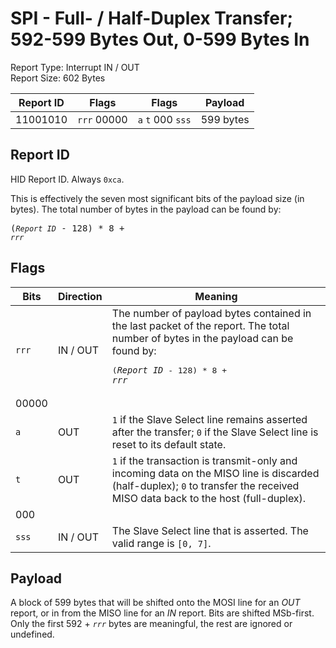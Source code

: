 
# SPI - Full- / Half-Duplex Transfer; 592-599 Bytes Out, 0-599 Bytes In
Report Type: Interrupt IN / OUT<br />
Report Size: 602 Bytes

| Report ID | Flags | Flags | Payload |
|-----------|-------|-------|---------|
| 11001010 | `rrr`&nbsp;00000 | `a`&nbsp;`t`&nbsp;000&nbsp;`sss` | 599 bytes |

## Report ID
HID Report ID.  Always `0xca`.

This is effectively the seven most significant bits of the payload size (in bytes).  The total number of bytes in the payload can be found by: <pre>(*`Report ID`* - 128) * 8 + *`rrr`*</pre>

## Flags

| Bits  | Direction | Meaning |
|-------|-----------|---------|
| `rrr` | IN / OUT  | The number of payload bytes contained in the last packet of the report.  The total number of bytes in the payload can be found by: <pre>(*`Report ID`* - 128) * 8 + *`rrr`*</pre> |
| 00000 |          |                                                                       |
| `a`   | OUT      | `1` if the Slave Select line remains asserted after the transfer; `0` if the Slave Select line is reset to its default state. |
| `t`   | OUT      | `1` if the transaction is transmit-only and incoming data on the MISO line is discarded (half-duplex); `0` to transfer the received MISO data back to the host (full-duplex). |
| 000   |          |                                                                       |
| `sss` | IN / OUT | The Slave Select line that is asserted.  The valid range is `[0, 7]`. |

## Payload
A block of 599 bytes that will be shifted onto the MOSI line for an *OUT* report, or in from the MISO line for an *IN* report.  Bits are shifted MSb-first.  Only the first 592 + *`rrr`* bytes are meaningful, the rest are ignored or undefined.
